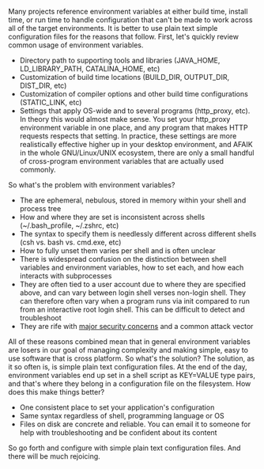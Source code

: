 Many projects reference environment variables at either build time, install time, or run time to handle configuration that can't be made to work across all of the target environments.  It is better to use plain text simple configuration files for the reasons that follow.  First, let's quickly review common usage of environment variables.

* Directory path to supporting tools and libraries (JAVA_HOME, LD_LIBRARY_PATH, CATALINA_HOME, etc)
* Customization of build time locations (BUILD_DIR, OUTPUT_DIR, DIST_DIR, etc)
* Customization of compiler options and other build time configurations (STATIC_LINK, etc)
* Settings that apply OS-wide and to several programs (http_proxy, etc). In theory this would almost make sense.  You set your http_proxy environment variable in one place, and any program that makes HTTP requests respects that setting.  In practice, these settings are more realistically effective higher up in your desktop environment, and AFAIK in the whole GNU/Linux/UNIX ecosystem, there are only a small handful of cross-program environment variables that are actually used commonly.

So what's the problem with environment variables?

* The are ephemeral, nebulous, stored in memory within your shell and process tree
* How and where they are set is inconsistent across shells (~/.bash_profile, ~/.zshrc, etc)
* The syntax to specify them is needlessly different across different shells (csh vs. bash vs. cmd.exe, etc)
* How to fully unset them varies per shell and is often unclear
* There is widespread confusion on the distinction between shell variables and environment variables, how to set each, and how each interacts with subprocesses
* They are often tied to a user account due to where they are specified above, and can vary between login shell verses non-login shell. They can therefore often vary when a program runs via init compared to run from an interactive root login shell.  This can be difficult to detect and troubleshoot
* They are rife with [major security concerns](https://www.securecoding.cert.org/confluence/pages/worddav/preview.action?pageId=3524&fileName=Environment+Variables+v3.pdf) and a common attack vector

All of these reasons combined mean that in general environment variables are losers in our goal of managing complexity and making simple, easy to use software that is cross platform.  So what's the solution?  The solution, as it so often is, is simple plain text configuration files.  At the end of the day, environment variables end up set in a shell script as KEY=VALUE type pairs, and that's where they belong in a configuration file on the filesystem. How does this make things better?

* One consistent place to set your application's configuration
* Same syntax regardless of shell, programming language or OS
* Files on disk are concrete and reliable. You can email it to someone for help with troubleshooting and be confident about its content

So go forth and configure with simple plain text configuration files.  And there will be much rejoicing.
